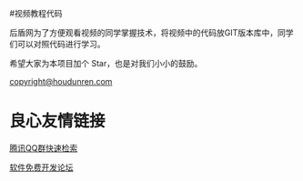 #视频教程代码 

后盾网为了方便观看视频的同学掌握技术，将视频中的代码放GIT版本库中，同学们可以对照代码进行学习。

希望大家为本项目加个 Star，也是对我们小小的鼓励。

copyright@houdunren.com


 # 良心友情链接

[腾讯QQ群快速检索](http://u.720life.cn/s/8cf73f7c)

[软件免费开发论坛](http://u.720life.cn/s/bbb01dc0)